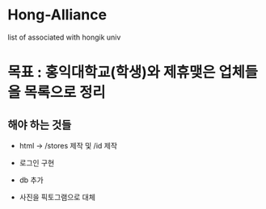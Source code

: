 # Hong-Alliance
list of associated with hongik univ

# 목표 : 홍익대학교(학생)와 제휴맺은 업체들을 목록으로 정리 #

## 해야 하는 것들 ##

+ html -> /stores 제작 및 /id 제작

+ 로그인 구현 

+ db 추가

+ 사진을 픽토그램으로 대체
